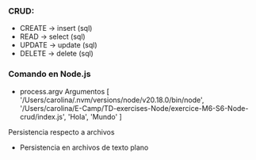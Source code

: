### CRUD:
- CREATE -> insert (sql)
- READ -> select (sql)
- UPDATE -> update (sql)
- DELETE -> delete (sql)

### Comando en Node.js

- process.argv
Argumentos
[
  '/Users/carolina/.nvm/versions/node/v20.18.0/bin/node',
  '/Users/carolina/E-Camp/TD-exercises-Node/exercice-M6-S6-Node-crud/index.js',
  'Hola',
  'Mundo'
]

Persistencia respecto a archivos
- Persistencia en archivos de texto plano
